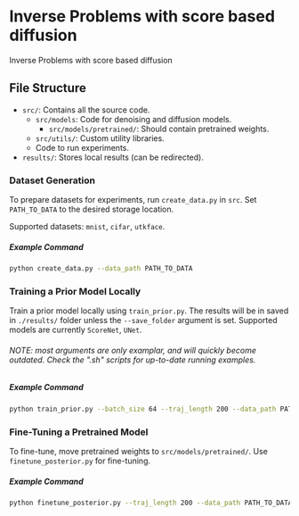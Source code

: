 # Inverse Problems with score based diffusion
Inverse Problems with score based diffusion



## File Structure

- `src/`: Contains all the source code.
  - `src/models`: Code for denoising and diffusion models.
    - `src/models/pretrained/`: Should contain pretrained weights.
  - `src/utils/`: Custom utility libraries.
  - Code to run experiments.
- `results/`: Stores local results (can be redirected).


### Dataset Generation

To prepare datasets for experiments, run `create_data.py` in `src`. Set `PATH_TO_DATA` to the desired storage location.

Supported datasets: `mnist`, `cifar`, `utkface`.

##### Example Command

```bash
python create_data.py --data_path PATH_TO_DATA
```


### Training a Prior Model Locally
Train a prior model locally using `train_prior.py`. The results will be in saved in `./results/` folder unless the `--save_folder` argument is set. Supported models are currently `ScoreNet`, `UNet`. 
###### NOTE: most arguments are only examplar, and will quickly become outdated. Check the ".sh" scripts for up-to-date running examples.
##### Example Command
```bash
python train_prior.py --batch_size 64 --traj_length 200 --data_path PATH_TO_DATA --load_path ./src/models/pretrained --dataset 'mnist' --lr 1e-3 --epochs 5000 --sampling_length 100 --model UNet --exp_name first_experiment
```


### Fine-Tuning a Pretrained Model

To fine-tune, move pretrained weights to `src/models/pretrained/`. Use `finetune_posterior.py` for fine-tuning.
##### Example Command
```bash
python finetune_posterior.py --traj_length 200 --data_path PATH_TO_DATA --load_path ./src/models/pretrained --dataset mnist --lr 1e-5 --sampling_length 100 --batch_size 32 --epochs 10000 --model UNet --finetune_class 7 --exp_name second_experiment
```